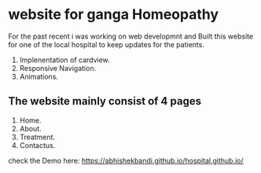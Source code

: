 # website for ganga Homeopathy

For the past recent i was working on web developmnt and Built this website for one of the local hospital to keep updates for the patients.

1. Implenentation of cardview.
2. Responsive Navigation.
3. Animations. 

## The website mainly consist of 4 pages 

1. Home. 
2. About. 
3. Treatment.
4. Contactus.

check the Demo here: https://abhishekbandi.github.io/hospital.github.io/

